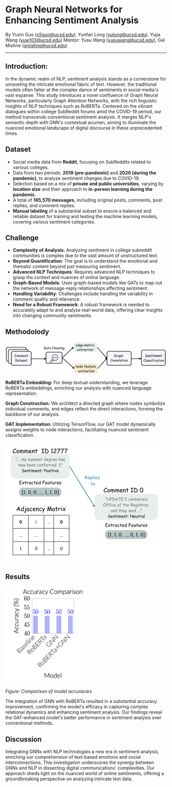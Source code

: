 # Graph Neural Networks for Enhancing Sentiment Analysis
By Yuxin Guo (y5guo@ucsd.edu), Yunfan Long (yulong@ucsd.edu), Yujia Wang (yuw103@ucsd.edu)
Mentor: Yusu Wang (yusuwang@ucsd.edu), Gal Mishne (gmishne@ucsd.edu)
<hr>

## Introduction:
In the dynamic realm of NLP, sentiment analysis stands as a cornerstone for unraveling the intricate emotional fabric of text. However, the traditional models often falter at the complex dance of sentiments in social media's vast expanse. This study introduces a novel confluence of Graph Neural Networks, particularly Graph Attention Networks, with the rich linguistic insights of NLP techniques such as RoBERTa. Centered on the vibrant dialogues within college SubReddit forums amid the COVID-19 period, our method transcends conventional sentiment analysis. It merges NLP's semantic depth with GNN's contextual acumen, aiming to illuminate the nuanced emotional landscape of digital discourse in these unprecedented times.

## Dataset
- Social media data from **Reddit**, focusing on SubReddits related to various colleges.
- Data from two periods: **2019 (pre-pandemic)** and **2020 (during the pandemic)**, to analyze sentiment changes due to COVID-19.
- Selection based on a mix of **private and public universities**, varying by **location size** and their approach to **in-person learning during the pandemic**.
- A total of **165,570 messages**, including original posts, comments, post replies, and comment replies.
- **Manual labeling** of a substantial subset to ensure a balanced and reliable dataset for training and testing the machine learning models, covering various sentiment categories.

## Challenge
- **Complexity of Analysis**: Analyzing sentiment in college subreddit communities is complex due to the vast amount of unstructured text.
- **Beyond Quantification**: The goal is to understand the emotional and thematic content beyond just measuring sentiment.
- **Advanced NLP Techniques**: Requires advanced NLP techniques to grasp the context and nuances of online language.
- **Graph-Based Models**: Uses graph-based models like GATs to map out the network of message-reply relationships affecting sentiment.
- **Handling Variability**: Challenges include handling the variability in comment quality and relevance.
- **Need for a Robust Framework**: A robust framework is needed to accurately adapt to and analyze real-world data, offering clear insights into changing community sentiments.

## Methodolody
<img src="image/process.png" alt="Process.png" width="800"/>

**RoBERTa Embedding:** For deep textual understanding, we leverage RoBERTa embeddings, enriching our analysis with nuanced language representation.

**Graph Construction:** We architect a directed graph where nodes symbolize individual comments, and edges reflect the direct interactions, forming the backbone of our analysis.

**GAT Implementation:** Utilizing TensorFlow, our GAT model dynamically assigns weights to node interactions, facilitating nuanced sentiment classification.

<img src="image/Architecture.jpg" alt="Architecture" width="500"/>

## Results

<img src="image/result.png" alt="result" width="250" />

*Figure: Comparison of model accuracies*

The integration of GNN with RoBERTa resulted in a substantial accuracy improvement, confirming the model's efficacy in capturing complex relational dynamics and enhancing sentiment analysis. Our findings reveal the GAT-enhanced model's better performance in sentiment analysis over conventional methods.

## Discussion

Integrating GNNs with NLP technologies a new era in sentiment analysis, enriching our comprehension of text-based emotions and social interconnections. This investigation underscores the synergy between GNNs and NLP in dissecting digital communications' complexities. Our approach sheds light on the nuanced world of online sentiments, offering a groundbreaking perspective on analyzing intricate text data.
